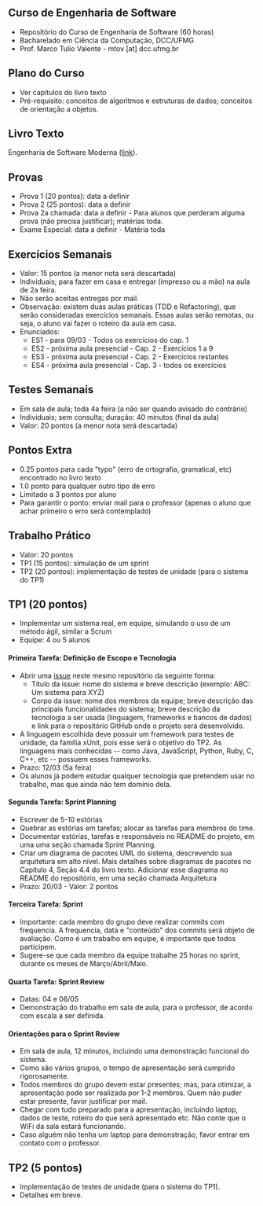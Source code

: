 ## Curso de Engenharia de Software

* Repositório do Curso de Engenharia de Software (60 horas)
* Bacharelado em Ciência da Computação, DCC/UFMG
* Prof. Marco Tulio Valente - mtov [at] dcc.ufmg.br

## Plano do Curso

* Ver capítulos do livro texto
* Pré-requisito: conceitos de algoritmos e estruturas de dados; conceitos de orientação a objetos.

## Livro Texto

Engenharia de Software Moderna ([link](https://engsoftmoderna.info)).

## Provas

* Prova 1 (20 pontos): data a definir 
* Prova 2 (25 pontos): data a definir
* Prova 2a chamada: data a definir - Para alunos que perderam alguma prova (não precisa justificar); matérias toda.
* Exame Especial: data a definir - Matéria toda 

## Exercícios Semanais

* Valor: 15 pontos (a menor nota será descartada)
* Individuais; para fazer em casa e entregar (impresso ou a mão) na aula de 2a feira. 
* Não serão aceitas entregas por mail.
* Observação: existem duas aulas práticas (TDD e Refactoring), que serão consideradas exercícios semanais. Essas aulas serão remotas, ou seja, o aluno vai fazer o roteiro da aula em casa. 
* Enunciados:
  * ES1 - para 09/03 - Todos os exercícios do cap. 1
  * ES2 - próxima aula presencial - Cap. 2 - Exercícios 1 a 9
  * ES3 - próxima aula presencial - Cap. 2 - Exercícios restantes
  * ES4 - próxima aula presencial - Cap. 3 - todos os exercícios
  
## Testes Semanais 

* Em sala de aula; toda 4a feira (a não ser quando avisado do contrário)
* Individuais; sem consulta; duração: 40 minutos (final da aula)
* Valor: 20 pontos (a menor nota será descartada)

## Pontos Extra

* 0.25 pontos para cada "typo" (erro de ortografia, gramatical, etc) encontrado no livro texto
* 1.0 ponto para qualquer outro tipo de erro 
* Limitado a 3 pontos por aluno
* Para garantir o ponto: enviar mail para o professor (apenas o aluno que achar primeiro o erro será contemplado)

## Trabalho Prático

* Valor: 20 pontos
* TP1 (15 pontos): simulação de um sprint
* TP2 (20 pontos): implementação de testes de unidade (para o sistema do TP1)

## TP1 (20 pontos)

* Implementar um sistema real, em equipe, simulando o uso de um método ágil, similar a Scrum
* Equipe: 4 ou 5 alunos

#### Primeira Tarefa: Definição de Escopo e Tecnologia

* Abrir uma [issue](https://github.com/aserg-ufmg/CursoEngenhariaSoftware/issues) neste mesmo repositório da seguinte forma:
  * Título da issue: nome do sistema e breve descrição (exemplo: ABC: Um sistema para XYZ)
  * Corpo da issue: nome dos membros da equipe; breve descrição das principais funcionalidades do sistema; breve descrição da tecnologia a ser usada (linguagem, frameworks e bancos de dados) e link para o repositório GitHub onde o projeto será desenvolvido.
* A linguagem escolhida deve possuir um framework para testes de unidade, da família xUnit, pois esse será o objetivo do TP2. As linguagens mais conhecidas -- como Java, JavaScript, Python, Ruby, C, C++, etc -- possuem esses frameworks.
* Prazo: 12/03 (5a feira)
* Os alunos já podem estudar qualquer tecnologia que pretendem usar no trabalho, mas que ainda não tem domínio dela.

#### Segunda Tarefa: Sprint Planning

* Escrever de 5-10 estórias
* Quebrar as estórias em tarefas; alocar as tarefas para membros do time. 
* Documentar estórias, tarefas e responsáveis no README do projeto, em uma uma seção chamada Sprint Planning.
* Criar um diagrama de pacotes UML do sistema, descrevendo sua arquitetura em alto nível. Mais detalhes sobre diagramas de pacotes no Capítulo 4, Seção 4.4 do livro texto. Adicionar esse diagrama no README do repositório, em uma seção chamada Arquitetura
* Prazo: 20/03 - Valor: 2 pontos

#### Terceira Tarefa: Sprint

* Importante: cada membro do grupo deve realizar commits com frequencia. A frequencia, data e "conteúdo" dos commits será objeto de avaliação. Como é um trabalho em equipe, é importante que todos participem.
* Sugere-se que cada membro da equipe trabalhe 25 horas no sprint, durante os meses de Março/Abril/Maio.

#### Quarta Tarefa: Sprint Review

* Datas: 04 e 06/05
* Demonstração do trabalho em sala de aula, para o professor, de acordo com escala a ser definida.

#### Orientações para o Sprint Review

* Em sala de aula, 12 minutos, incluindo uma demonstração funcional do sistema.
* Como são vários grupos, o tempo de apresentação será cumprido rigorosamente. 
* Todos membros do grupo devem estar presentes; mas, para otimizar, a apresentação pode ser realizada por 1-2 membros. Quem não puder estar presente, favor justificar por mail.
* Chegar com tudo preparado para a apresentação, incluindo laptop, dados de teste, roteiro do que será apresentado etc. Não conte que o WiFi da sala estará funcionando.
* Caso alguém não tenha um laptop para demonstração, favor entrar em contato com o professor.

## TP2 (5 pontos)

* Implementação de testes de unidade (para o sistema do TP1). 
* Detalhes em breve.
